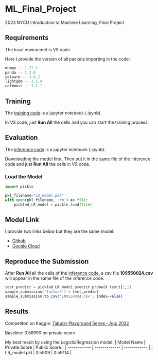 # ML_Final_Project
2023 NYCU Introduction to Machine Learning, Final Project

## Requirements 

The local environmet is VS code.

Here I provide the version of all packets importing in the code:
```python
numpy -- 1.22.2
panda -- 1.3.0
sklearn -- 1.0.2
lightgbm -- 3.3.4
catboost -- 1.1.1
```
    
## Training

The [training code](https://github.com/Belle-Liao/ML_Final_Project/blob/main/109550024_Final_train.ipynb) is a jupyter notebook (.ipynb). 

In VS code, just **Run All** the cells and you can start the training process.

## Evaluation

The [inference code](https://github.com/Belle-Liao/ML_Final_Project/blob/main/109550024_Final_inference.ipynb) is a jupyter notebook (.ipynb). 

Downloading the [model](https://github.com/Belle-Liao/ML_Final_Project/blob/main/LR_model.pkl) first. Then put it in the same file of the inference code and just **Run All** the cells in VS code.

### Load the Model
```python
import pickle

pkl_filename="LR_model.pkl"
with open(pkl_filename, 'rb') as file:
    pickled_LR_model = pickle.load(file)
```

## Model Link

I provide two links below but they are the same model:
* [Github](https://github.com/Belle-Liao/ML_Final_Project/blob/main/LR_model.pkl)
* [Google Cloud](https://drive.google.com/drive/u/0/folders/12v9viRiIVK6zNRVC9tQmDNxmddY96csd)

## Reproduce the Submission

After **Run All** all the cells of the [inference code](https://github.com/Belle-Liao/ML_Final_Project/blob/main/109550024_Final_inference.ipynb), a csv file **109550024.csv** will appear in the same file of the inference code.

```python
test_predict = pickled_LR_model.predict_proba(X_test)[:,1]
sample_submission['failure'] = test_predict
sample_submission.to_csv('109550024.csv', index=False)
```

## Results

Competiton on Kaggle: [Tabular Playground Series - Aug 2022](https://www.kaggle.com/competitions/tabular-playground-series-aug-2022/overview)

Baseline: 0.58990 on private score

My best result by using the LogisticRegression model:
| Model Name   | Private Score | Public Score |
| ------------ | ------------- | ------------ |
| LR_model.pkl | 0.5909        | 0.59114      |

